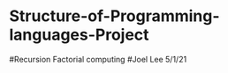 # Structure-of-Programming-languages-Project
#Recursion Factorial computing
#Joel Lee 5/1/21























